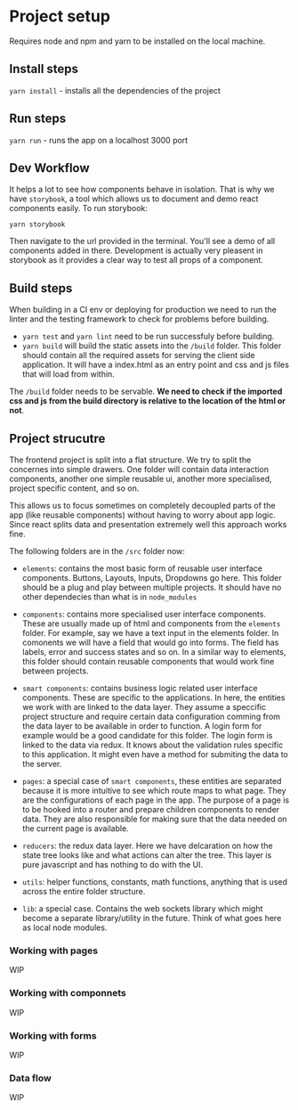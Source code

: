 # Project setup

Requires node and npm and yarn to be installed on the local machine.

## Install steps

`yarn install` - installs all the dependencies of the project 

## Run steps

`yarn run` - runs the app on a localhost 3000 port

## Dev Workflow 

It helps a lot to see how components behave in isolation. That is why we have `storybook`, a tool
which allows us to document and demo react components easily. To run storybook:

`yarn storybook` 

Then navigate to the url provided in the terminal. You'll see a demo of all components added in there.
Development is actually very pleasent in storybook as it provides a clear way to test all props
of a component.

## Build steps

When building in a CI env or deploying for production we need to run the linter and the testing 
framework to check for problems before building.

- `yarn test` and `yarn lint` need to be run successfuly before building.
- `yarn build` will build the static assets into the `/build` folder. This folder should contain
all the required assets for serving the client side application. It will have a index.html as an entry
point and css and js files that will load from within. 

The `/build` folder needs to be servable. **We need to check if the imported css and js from the build
directory is relative to the location of the html or not**.

## Project strucutre

The frontend project is split into a flat structure. We try to split the concernes into simple drawers. One folder will contain data interaction components, another one simple reusable ui, another 
more specialised, project specific content, and so on. 

This allows us to focus sometimes on completely decoupled parts of the app (like reusable components)
without having to worry about app logic. Since react splits data and presentation extremely well this
approach works fine. 

The following folders are in the `/src` folder now:

- `elements`: contains the most basic form of reusable user interface components. Buttons, Layouts, Inputs, Dropdowns go here. This folder should be a plug and play between multiple projects. It should have 
no other dependecies than what is in `node_modules`

- `components`: contains more specialised user interface components. These are usually made up of html and components from the `elements` folder. For example, say we have a text input in the elements folder. In comonents we will have a field that would go into forms. The field has labels, error and success states and so on. In a similar way to elements, this folder should contain reusable components
that would work fine between projects. 

- `smart components`: contains business logic related user interface components. These are specific
to the applications. In here, the entities we work with are linked to the data layer. They assume a speccific project structure and require certain data configuration comming from the data layer to 
be available in order to function. A login form for example would be a good candidate for this folder. The login form is linked to the data via redux. It knows about the validation rules specific to this application. It might even have a method for submiting the data to the server. 

- `pages`: a special case of `smart components`, these entities are separated because it is more intuitive to see which route maps to what page. They are the configurations of each page in the app. 
The purpose of a page is to be hooked into a router and prepare children components to render data. They are also responsible for making sure that the data needed on the current page is available. 

- `reducers`: the redux data layer. Here we have delcaration on how the state tree looks like and what
actions can alter the tree. This layer is pure javascript and has nothing to do with the UI. 

- `utils`: helper functions, constants, math functions, anything that is used across the entire folder structure. 

- `lib`: a special case. Contains the web sockets library which might become a separate library/utility in the future. Think of what goes here as local node modules. 


### Working with pages

WIP

### Working with componnets

WIP

### Working with forms

WIP

### Data flow

WIP
